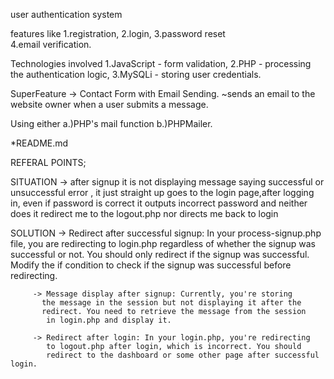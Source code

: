 user authentication system 

features like 1.registration,
              2.login, 
              3.password reset  
              4.email verification.
 
Technologies involved 1.JavaScript - form validation, 
                      2.PHP - processing the authentication logic, 
                      3.MySQLi - storing user credentials. 

SuperFeature -> Contact Form with Email Sending.
 ~sends an email to the website owner when a user submits a message. 

Using either a.)PHP's mail function
             b.)PHPMailer.


              





*README.md


REFERAL POINTS;

SITUATION -> after signup it is not displaying message saying 
           successful or unsuccessful error , it just straight 
           up goes to the login page,after logging in, even if 
           password is correct it outputs incorrect password and 
           neither does it redirect me to the logout.php nor 
           directs me back to login

SOLUTION -> Redirect after successful signup: In your process-signup.php 
          file, you are redirecting to login.php regardless of whether the 
          signup was successful or not. You should only redirect if the 
          signup was successful. Modify the if condition to check if the 
          signup was successful before redirecting.

         -> Message display after signup: Currently, you're storing 
           the message in the session but not displaying it after the 
           redirect. You need to retrieve the message from the session
            in login.php and display it.

         -> Redirect after login: In your login.php, you're redirecting
            to logout.php after login, which is incorrect. You should 
            redirect to the dashboard or some other page after successful login.

